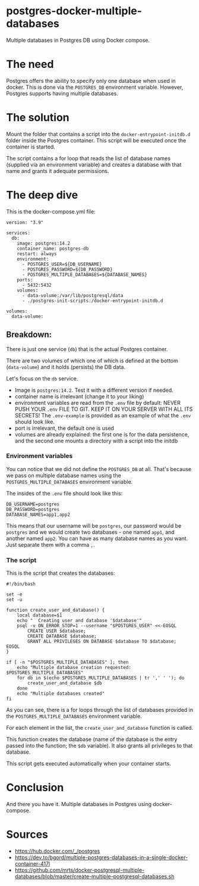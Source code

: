 # postgres-docker-multiple-databases

Multiple databases in Postgres DB using Docker compose.

# The need
Postgres offers the ability to specify only one database when used in docker. This is done via the `POSTGRES_DB` environment variable. However, Postgres supports having multiple databases. 

# The solution
Mount the folder that contains a script into the `docker-entrypoint-initdb.d` folder inside the Postgres container. This script will be executed once the container is started. 

The script contains a for loop that reads the list of database names (supplied via an environment variable) and creates a database with that name and grants it adequate permissions.

# The deep dive
This is the docker-compose.yml file: 
```
version: "3.9"

services:
  db:
    image: postgres:14.2
    container_name: postgres-db
    restart: always
    environment: 
      - POSTGRES_USER=${DB_USERNAME}
      - POSTGRES_PASSWORD=${DB_PASSWORD}
      - POSTGRES_MULTIPLE_DATABASES=${DATABASE_NAMES}
    ports:
      - 5432:5432
    volumes:
      - data-volume:/var/lib/postgresql/data
      - ./postgres-init-scripts:/docker-entrypoint-initdb.d

volumes:
  data-volume: 
```

## Breakdown:

There is just one service (`db`) that is the actual Postgres container. 

There are two volumes of which one of which is defined at the bottom (`data-volume`) and it holds (persists) the DB data. 

Let's focus on the `db` service.

- Image is `postgres:14.2`. Test it with a different version if needed. 
- container name is irrelevant (change it to your liking)
- environment variables are read from the `.env` file by default: NEVER PUSH YOUR `.env` FILE TO GIT. KEEP IT ON YOUR SERVER WITH ALL ITS SECRETS! The `.env-example` is provided as an example of what the `.env` should look like.
- port is irrelevant, the default one is used
- volumes are already explained: the first one is for the data persistence, and the second one mounts a directory with a script into the initdb

### Environment variables
You can notice that we did not define the `POSTGRES_DB` at all. That's because we pass on multiple database names using the `POSTGRES_MULTIPLE_DATABASES` environment variable.

The insides of the `.env` file should look like this: 
```
DB_USERNAME=postgres
DB_PASSWORD=postgres
DATABASE_NAMES=app1,app2
```

This means that our username will be `postgres`, our password would be `postgres` and we would create two databases - one named `app1`, and another named `app2`. You can have as many database names as you want. Just separate them with a comma `,`.

### The script
This is the script that creates the databases: 
```
#!/bin/bash

set -e
set -u

function create_user_and_database() {
	local database=$1
	echo "  Creating user and database '$database'"
	psql -v ON_ERROR_STOP=1 --username "$POSTGRES_USER" <<-EOSQL
	    CREATE USER $database;
	    CREATE DATABASE $database;
	    GRANT ALL PRIVILEGES ON DATABASE $database TO $database;
EOSQL
}

if [ -n "$POSTGRES_MULTIPLE_DATABASES" ]; then
	echo "Multiple database creation requested: $POSTGRES_MULTIPLE_DATABASES"
	for db in $(echo $POSTGRES_MULTIPLE_DATABASES | tr ',' ' '); do
		create_user_and_database $db
	done
	echo "Multiple databases created"
fi

```

As you can see, there is a for loops through the list of databases provided in the `POSTGRES_MULTIPLE_DATABASES` environment variable. 

For each element in the list, the `create_user_and_database` function is called. 

This function creates the database (name of the database is the entry passed into the function; the `$db` variable). It also grants all privileges to that database. 

This script gets executed automatically when your container starts.


# Conclusion
And there you have it. Multiple databases in Postgres using docker-compose.

# Sources
- https://hub.docker.com/_/postgres 
- https://dev.to/bgord/multiple-postgres-databases-in-a-single-docker-container-417l 
- https://github.com/mrts/docker-postgresql-multiple-databases/blob/master/create-multiple-postgresql-databases.sh 

